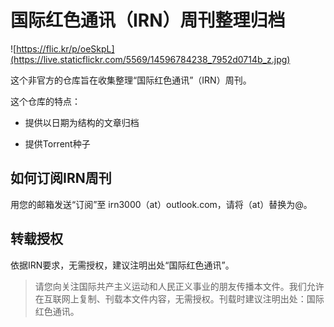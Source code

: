 # 国际红色通讯（IRN）周刊整理归档



![https://flic.kr/p/oeSkpL](https://live.staticflickr.com/5569/14596784238_7952d0714b_z.jpg)



这个非官方的仓库旨在收集整理“国际红色通讯”（IRN）周刊。

这个仓库的特点：

* 提供以日期为结构的文章归档

* 提供Torrent种子
  
  

## 如何订阅IRN周刊

用您的邮箱发送“订阅”至 irn3000（at）outlook.com，请将（at）替换为@。



## 转载授权

依据IRN要求，无需授权，建议注明出处“国际红色通讯”。

> 请您向关注国际共产主义运动和人民正义事业的朋友传播本文件。我们允许在互联网上复制、刊载本文件内容，无需授权。刊载时建议注明出处：国际红色通讯。




